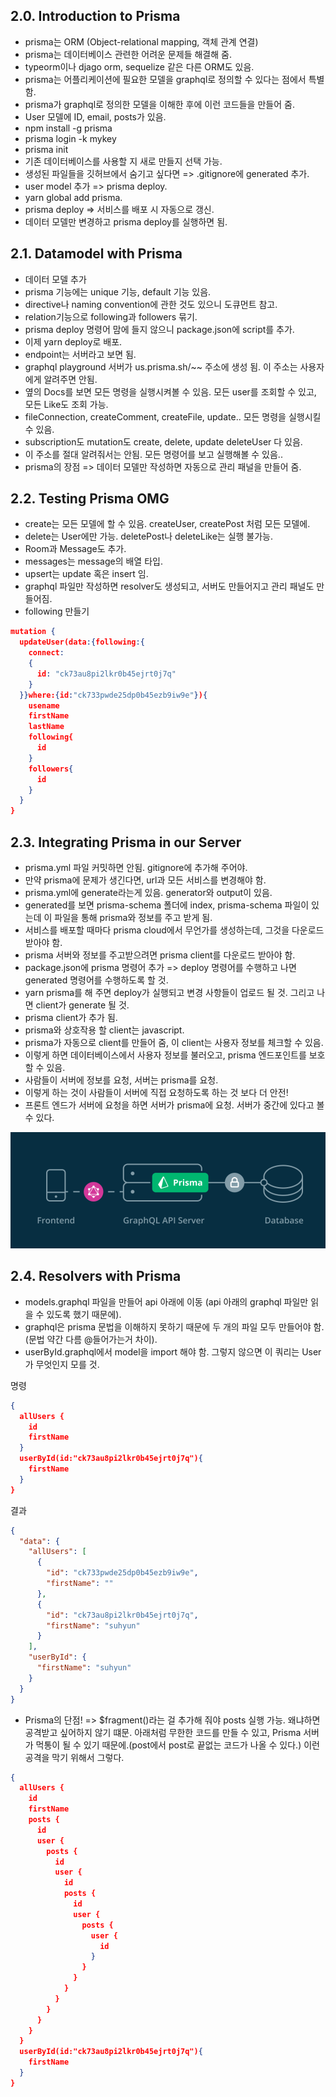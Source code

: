 ## 2.0. Introduction to Prisma
- prisma는 ORM (Object-relational mapping, 객체 관계 연결)
- prisma는 데이터베이스 관련한 어려운 문제들 해결해 줌.
- typeorm이나 djago orm, sequelize 같은 다른 ORM도 있음.
- prisma는 어플리케이션에 필요한 모델을 graphql로 정의할 수 있다는 점에서 특별함.
- prisma가 graphql로 정의한 모델을 이해한 후에 이런 코드들을 만들어 줌.
- User 모델에 ID, email, posts가 있음.
- npm install -g prisma
- prisma login -k mykey
- prisma init
- 기존 데이터베이스를 사용할 지 새로 만들지 선택 가능.
- 생성된 파일들을 깃허브에서 숨기고 싶다면 => .gitignore에 generated 추가.
- user model 추가 => prisma deploy.
- yarn global add prisma.
- prisma deploy => 서비스를 배포 시 자동으로 갱신.
- 데이터 모델만 변경하고 prisma deploy를 실행하면 됨.

## 2.1. Datamodel with Prisma
- 데이터 모델 추가
- prisma 기능에는 unique 기능, default 기능 있음.
- directive나 naming convention에 관한 것도 있으니 도큐먼트 참고.
- relation기능으로 following과 followers 묶기.
- prisma deploy 명령어 맘에 들지 않으니 package.json에 script를 추가.
- 이제 yarn deploy로 배포.
- endpoint는 서버라고 보면 됨.
- graphql playground 서버가 us.prisma.sh/~~ 주소에 생성 됨. 이 주소는 사용자에게 알려주면 안됨.
- 옆의 Docs를 보면 모든 명령을 실행시켜볼 수 있음. 모든 user를 조회할 수 있고, 모든 Like도 조회 가능.
- fileConnection, createComment, createFile, update.. 모든 명령을 실행시킬 수 있음.
- subscription도 mutation도 create, delete, update deleteUser 다 있음.
- 이 주소를 절대 알려줘서는 안됨. 모든 명령어를 보고 실행해볼 수 있음..
- prisma의 장점 => 데이터 모델만 작성하면 자동으로 관리 패널을 만들어 줌.

## 2.2. Testing Prisma OMG
- create는 모든 모델에 할 수 있음. createUser, createPost 처럼 모든 모델에.
- delete는 User에만 가능. deletePost나 deleteLike는 실행 불가능.
- Room과 Message도 추가.
- messages는 message의 배열 타입.
- upsert는 update 혹은 insert 임.
- graphql 파일만 작성하면 resolver도 생성되고, 서버도 만들어지고 관리 패널도 만들어짐.
- following 만들기
~~~json
mutation {
  updateUser(data:{following:{
    connect:
    {
      id: "ck73au8pi2lkr0b45ejrt0j7q"
    }
  }}where:{id:"ck733pwde25dp0b45ezb9iw9e"}){
    usename
    firstName
    lastName
    following{
      id
    }
    followers{
      id
    }
  }
}
~~~

## 2.3. Integrating Prisma in our Server
- prisma.yml 파일 커밋하면 안됨. gitignore에 추가해 주어야.
- 만약 prisma에 문제가 생긴다면, url과 모든 서비스를 변경해야 함.
- prisma.yml에 generate라는게 있음. generator와 output이 있음.
- generated를 보면 prisma-schema 폴더에 index, prisma-schema 파일이 있는데 이 파일을 통해 prisma와 정보를 주고 받게 됨.
- 서비스를 배포할 때마다 prisma cloud에서 무언가를 생성하는데, 그것을 다운로드 받아야 함.
- prisma 서버와 정보를 주고받으려면 prisma client를 다운로드 받아야 함.
- package.json에 prisma 명령어 추가 => deploy 명령어를 수행하고 나면 generated 명령어를 수행하도록 할 것.
- yarn prisma를 해 주면 deploy가 실행되고 변경 사항들이 업로드 될 것. 그리고 나면 client가 generate 될 것.
- prisma client가 추가 됨.
- prisma와 상호작용 할 client는 javascript.
- prisma가 자동으로 client를 만들어 줌, 이 client는 사용자 정보를 체크할 수 있음.
- 이렇게 하면 데이터베이스에서 사용자 정보를 불러오고, prisma 엔드포인트를 보호할 수 있음.
- 사람들이 서버에 정보를 요청, 서버는 prisma를 요청.
- 이렇게 하는 것이 사람들이 서버에 직접 요청하도록 하는 것 보다 더 안전!
- 프론트 엔드가 서버에 요청을 하면 서버가 prisma에 요청. 서버가 중간에 있다고 볼 수 있다.
  
![prismaOutline](../images/../Document/images/prismaOutline.png)

## 2.4. Resolvers with Prisma
- models.graphql 파일을 만들어 api 아래에 이동 (api 아래의 graphql 파일만 읽을 수 있도록 했기 때문에).
- graphql은 prisma 문법을 이해하지 못하기 때문에 두 개의 파일 모두 만들어야 함. (문법 약간 다름 @들어가는거 차이).
- userById.graphql에서 model을 import 해야 함. 그렇지 않으면 이 쿼리는 User가 무엇인지 모를 것.

명령
~~~json
{
  allUsers {
    id
    firstName
  }
  userById(id:"ck73au8pi2lkr0b45ejrt0j7q"){
    firstName
  }
}
~~~

결과
~~~json
{
  "data": {
    "allUsers": [
      {
        "id": "ck733pwde25dp0b45ezb9iw9e",
        "firstName": ""
      },
      {
        "id": "ck73au8pi2lkr0b45ejrt0j7q",
        "firstName": "suhyun"
      }
    ],
    "userById": {
      "firstName": "suhyun"
    }
  }
}
~~~

- Prisma의 단점! => $fragment()라는 걸 추가해 줘야 posts 실행 가능.
  왜냐하면 공격받고 싶어하지 않기 떄문.
  아래처럼 무한한 코드를 만들 수 있고, Prisma 서버가 먹통이 될 수 있기 때문에.(post에서 post로 끝없는 코드가 나올 수 있다.)
  이런 공격을 막기 위해서 그렇다.

~~~json
{
  allUsers {
    id
    firstName
    posts {
      id
      user {
        posts {
          id
          user {
            id
            posts {
              id
              user {
                posts {
                  user {
                    id
                  }
                }
              }
            }
          }
        }
      }
    }
  }
  userById(id:"ck73au8pi2lkr0b45ejrt0j7q"){
    firstName
  }
}
~~~
  

